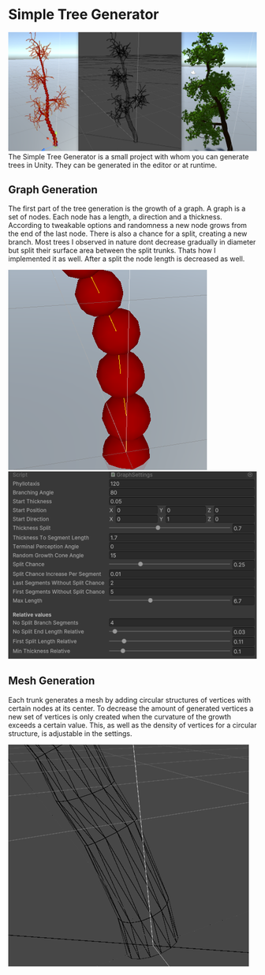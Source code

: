 # Simple Tree Generator
![alt text](/Assets/Resources/Pictures/TreePreview.PNG?raw=true)
The Simple Tree Generator is a small project with whom you can generate trees in Unity.
They can be generated in the editor or at runtime.
## Graph Generation
The first part of the tree generation is the growth of a graph. A graph is a set of nodes. Each node has a length, a direction and a thickness. 
According to tweakable options and randomness a new node grows from the end of the last node. There is also a chance for a split, creating a new branch.
Most trees I observed in nature dont decrease gradually in diameter but split their surface area between the split trunks.
Thats how I implemented it as well. After a split the node length is decreased as well.

![alt text](/Assets/Resources/Pictures/GraphExampleNew.PNG?raw=true)
![alt text](/Assets/Resources/Pictures/GraphSettings.PNG?raw=true)

## Mesh Generation
Each trunk generates a mesh by adding circular structures of vertices with certain nodes at its center.
To decrease the amount of generated vertices a new set of vertices is only created when the curvature of the growth exceeds a certain value.
This, as well as the density of vertices for a circular structure, is adjustable in the settings.

![alt text](/Assets/Resources/Pictures/TreeMeshExample.PNG?raw=true)


